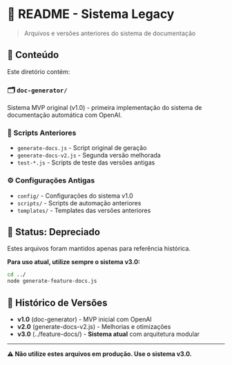 # 📝 README - Sistema Legacy

> Arquivos e versões anteriores do sistema de documentação

## 📁 Conteúdo

Este diretório contém:

### 🗂️ `doc-generator/`
Sistema MVP original (v1.0) - primeira implementação do sistema de documentação automática com OpenAI.

### 📜 Scripts Anteriores
- `generate-docs.js` - Script original de geração
- `generate-docs-v2.js` - Segunda versão melhorada
- `test-*.js` - Scripts de teste das versões antigas

### ⚙️ Configurações Antigas
- `config/` - Configurações do sistema v1.0
- `scripts/` - Scripts de automação anteriores  
- `templates/` - Templates das versões anteriores

## 🚫 Status: Depreciado

Estes arquivos foram mantidos apenas para referência histórica. 

**Para uso atual, utilize sempre o sistema v3.0:**
```bash
cd ../
node generate-feature-docs.js
```

## 🔄 Histórico de Versões

- **v1.0** (doc-generator) - MVP inicial com OpenAI
- **v2.0** (generate-docs-v2.js) - Melhorias e otimizações
- **v3.0** (../feature-docs/) - **Sistema atual** com arquitetura modular

---

**⚠️ Não utilize estes arquivos em produção. Use o sistema v3.0.**
